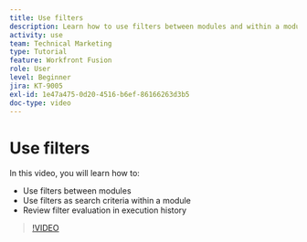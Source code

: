 ```yaml
---
title: Use filters
description: Learn how to use filters between modules and within a module, and review execution history, all in [!DNL Adobe Workfront Fusion].
activity: use
team: Technical Marketing
type: Tutorial
feature: Workfront Fusion
role: User
level: Beginner
jira: KT-9005
exl-id: 1e47a475-0d20-4516-b6ef-86166263d3b5
doc-type: video
---
```

# Use filters

In this video, you will learn how to:

* Use filters between modules
* Use filters as search criteria within a module
* Review filter evaluation in execution history 

>[!VIDEO](https://video.tv.adobe.com/v/335265/?quality=12&learn=on)
